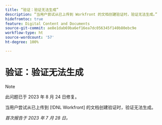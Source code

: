 ```yaml
---
title: “验证：验证无法生成”
description: “当用户尝试从已上传到 Workfront 的文档创建验证时，验证无法生成。”
hidefromtoc: true
feature: Digital Content and Documents
source-git-commit: ae8e1dab69ba6ef16ea7dc056345f140b80ebc9e
workflow-type: ht
source-wordcount: '57'
ht-degree: 100%

---
```



# 验证：验证无法生成

<!--Wf and WFP TOCs-->

>[!NOTE]
>
>此问题已于 2023 年 8 月 24 日修复。

当用户尝试从已上传到 [!DNL Workfront] 的文档创建验证时，验证无法生成。

_首次报告于 2023 年 7 月 28 日。_

